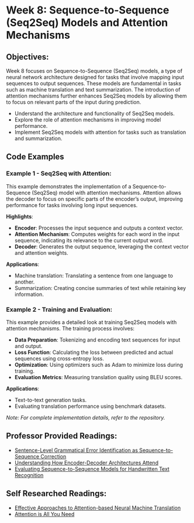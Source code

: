 # **Week 8: Sequence-to-Sequence (Seq2Seq) Models and Attention Mechanisms**

## **Objectives:**

Week 8 focuses on Sequence-to-Sequence (Seq2Seq) models, a type of neural network architecture designed for tasks that involve mapping input sequences to output sequences. These models are fundamental in tasks such as machine translation and text summarization. The introduction of attention mechanisms further enhances Seq2Seq models by allowing them to focus on relevant parts of the input during prediction.

- Understand the architecture and functionality of Seq2Seq models.
- Explore the role of attention mechanisms in improving model performance.
- Implement Seq2Seq models with attention for tasks such as translation and summarization.

## **Code Examples**

### Example 1 - Seq2Seq with Attention:
This example demonstrates the implementation of a Sequence-to-Sequence (Seq2Seq) model with attention mechanisms. Attention allows the decoder to focus on specific parts of the encoder’s output, improving performance for tasks involving long input sequences.

**Highlights**:
- **Encoder**: Processes the input sequence and outputs a context vector.
- **Attention Mechanism**: Computes weights for each word in the input sequence, indicating its relevance to the current output word.
- **Decoder**: Generates the output sequence, leveraging the context vector and attention weights.

**Applications**:
- Machine translation: Translating a sentence from one language to another.
- Summarization: Creating concise summaries of text while retaining key information.

### Example 2 - Training and Evaluation:
This example provides a detailed look at training Seq2Seq models with attention mechanisms. The training process involves:
- **Data Preparation**: Tokenizing and encoding text sequences for input and output.
- **Loss Function**: Calculating the loss between predicted and actual sequences using cross-entropy loss.
- **Optimization**: Using optimizers such as Adam to minimize loss during training.
- **Evaluation Metrics**: Measuring translation quality using BLEU scores.

**Applications**:
- Text-to-text generation tasks.
- Evaluating translation performance using benchmark datasets.

*Note: For complete implementation details, refer to the repository.*  

## **Professor Provided Readings:**

- [Sentence-Level Grammatical Error Identification as Sequence-to-Sequence Correction](https://arxiv.org/pdf/1604.04677.pdf)
- [Understanding How Encoder-Decoder Architectures Attend](https://proceedings.neurips.cc/paper_files/paper/2021/file/ba3c736667394d5082f86f28aef38107-Paper.pdf)
- [Evaluating Sequence-to-Sequence Models for Handwritten Text Recognition](https://arxiv.org/pdf/1903.07377.pdf)

## **Self Researched Readings:**

- [Effective Approaches to Attention-based Neural Machine Translation](https://arxiv.org/abs/1508.04025)
- [Attention is All You Need](https://arxiv.org/abs/1706.03762)
